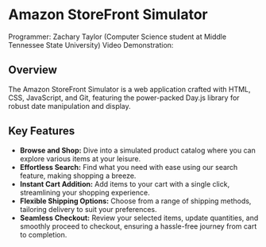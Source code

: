 # Amazon StoreFront Simulator

Programmer: Zachary Taylor (Computer Science student at Middle Tennessee State University) 
Video Demonstration: 

## Overview

The Amazon StoreFront Simulator is a web application crafted with HTML, CSS, JavaScript, and Git, featuring the power-packed Day.js library for robust date manipulation and display.

## Key Features

- **Browse and Shop:** Dive into a simulated product catalog where you can explore various items at your leisure.
- **Effortless Search:** Find what you need with ease using our search feature, making shopping a breeze.
- **Instant Cart Addition:** Add items to your cart with a single click, streamlining your shopping experience.
- **Flexible Shipping Options:** Choose from a range of shipping methods, tailoring delivery to suit your preferences.
- **Seamless Checkout:** Review your selected items, update quantities, and smoothly proceed to checkout, ensuring a hassle-free journey from cart to completion.
